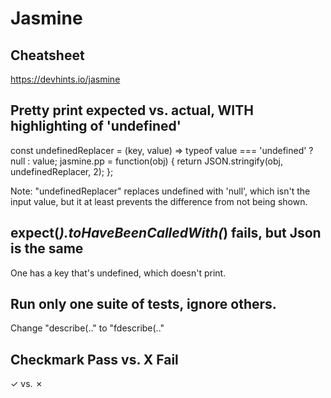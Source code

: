 # Jasmine

## Cheatsheet

   https://devhints.io/jasmine

## Pretty print expected vs. actual, WITH highlighting of 'undefined'

   const undefinedReplacer = (key, value) =>
      typeof value === 'undefined' ? null : value;
   jasmine.pp = function(obj) {
      return JSON.stringify(obj, undefinedReplacer, 2);
   };
   
   Note: "undefinedReplacer" replaces undefined with 'null', which isn't the input value, but it at least prevents the difference from not being shown.
   
## expect(_).toHaveBeenCalledWith(_) fails, but Json is the same

   One has a key that's undefined, which doesn't print.
   
## Run only one suite of tests, ignore others.

   Change "describe(.." to "fdescribe(.."
   
## Checkmark Pass vs. X Fail

   ✓ vs. ✗

 

